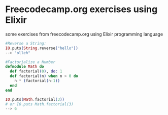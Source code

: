 # Freecodecamp.org exercises using Elixir
some exercises from freecodecamp.org using Elixir programming language

```elixir
#Reverse a String:
IO.puts(String.reverse("hello"))
--> "olleh"
```

```elixir
#Factorialize a Number
defmodule Math do
  def factorial(0), do: 1
  def factorial(n) when n > 0 do
    n * (factorial(n-1))
  end
end

IO.puts(Math.factorial(3))
# or IO.puts Math.factorial(3)
--> 6
```
